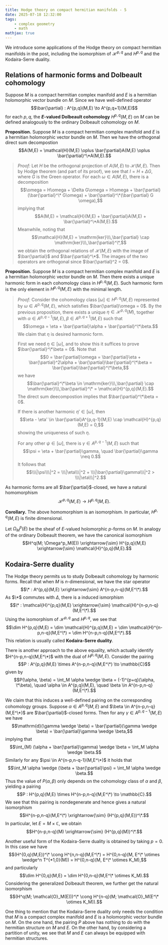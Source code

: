 ```yaml
---
title: Hodge theory on compact hermitian manifolds - 5
date: 2025-07-18 12:32:00
tags:
	- complex geometry
	- math
mathjax: true
---
```


We introduce some applications of the Hodge theory on compact hermitian manifolds in the post, including the isomorphism of $\mathcal{H}^{p,q}$ and $H^{p,q}$ and the Kodaira-Serre duality. 

## Relations of harmonic forms and Dolbeault cohomology

Suppose $M$ is a compact hermitian complex manifold and $E$ is a hermitian holomorphic vector bundle on $M$. Since we have well-defined operator $$\bar{\partial} : A^{p,q}(M,E) \to A^{p,q+1}(M,E)$$ for each $p,q$, the **$E$-valued Dolbeault cohomology** $H^{p,q}(M,E)$ on $M$ can be defined analogously to the ordinary Dolbeault cohomology on $M$. 

**Proposition.** Suppose $M$ is a compact hermitian complex manifold and $E$ is a hermitian holomorphic vector bundle on $M$. Then we have the orthogonal direct sum decompostion $$A(M,E) = \mathcal{H}(M,E) \oplus \bar{\partial}A(M,E) \oplus \bar{\partial}^\*A(M,E).$$

> *Proof:* Let $H$ be the orthogonal projection of $A(M,E)$ to $\mathcal{H}(M,E)$. Then by Hodge theorem (and part of its proof), we see that $I = H + \Delta G$, where $G$ is the Green operator. For each $\omega \in A(M,E)$, there is a decomposition $$\omega = H\omega + \Delta G\omega = H\omega + \bar{\partial}(\bar{\partial}^\* G\omega) + \bar{\partial}^\*(\bar{\partial} G \omega),$$ implying that $$A(M,E) = \mathcal{H}(M,E) + \bar{\partial}A(M,E) + \bar{\partial}^\*A(M,E).$$ Meanwhile, noting that $$\mathcal{H}(M,E) = \mathrm{ker}\\\,\bar{\partial} \cap \mathrm{ker}\\\,\bar{\partial}^\*,$$ we obtain the orthogonal relations of $\mathcal{H}(M,E)$ with the image of $\bar{\partial}$ and $\bar{\partial}^\*$. The images of the two operators are orthogonal since $\bar{\partial}^2 = 0$. 

**Proposition.** Suppose $M$ is a compact hermitian complex manifold and $E$ is a hermitian holomorphic vector bundle on $M$. Then there exists a unique harmonic form in each cohomology class in $H^{p,q}(M,E)$. Such harmonic form is the only element in $H^{p,q}(M,E)$ with the minimal length.

> *Proof:* Consider the cohomology class $[\omega] \in H^{p,q}(M,E)$ represented by $\omega \in A^{p,q}(M,E)$, which satisfies $\bar{\partial}\omega = 0$. By the previous proposition, there exists a unique $\eta \in \mathcal{H}^{p,q}(M)$, together with $\alpha \in A^{p,q-1}(M,E), \beta \in A^{p,q+1}(M,E)$ such that $$\omega = \eta + \bar{\partial}\alpha + \bar{\partial}^\*\beta.$$ We claim that $\eta$ is desired harmonic form. 
>
> First we need $\eta \in [\omega]$, and to show this it suffices to prove $\bar{\partial}^\*\beta = 0$. Note that $$0 = \bar{\partial}\omega = \bar{\partial}\eta + \bar{\partial}^2\alpha + \bar{\partial}\bar{\partial}^\*\beta = \bar{\partial}\bar{\partial}^\*\beta,$$ we have $$\bar{\partial}^\*\beta \in \mathrm{ker}\\\,\bar{\partial} \cap \mathrm{ker}\\\,\bar{\partial}^\* = \mathcal{H}^{p,q}(M,E).$$ The direct sum deecompostion implies that $\bar{\partial}^\*\beta = 0$. 
>
> If there is another harmonic $\eta' \in [\omega]$, then $$\eta - \eta' \in \bar{\partial}A^{p,q-1}(M,E) \cap \mathcal{H}^{p,q}(M,E) = 0,$$ showing the uniqueness of such $\eta$.
>
> For any other $\psi \in [\omega]$, there is $\gamma \in A^{p,q-1}(M,E)$ such that $$\psi = \eta + \bar{\partial}\gamma, \quad \bar{\partial}\gamma \neq 0.$$ It follows that $$\\\|\psi\\\|^2 = \\\|\eta\\\|^2 + \\\|\bar{\partial}\gamma\\\|^2 > \\\|\eta\\\|^2.$$

As harmonic forms are all $\bar{\partial}$-closed, we have a natural homomorphism $$\mathcal{H}^{p,q}(M,E) \to H^{p,q}(M,E).$$

**Corollary.** The above homomorphism is an isomorphism. In particular, $H^{p,q}(M,E)$ is finite dimensional. 

Let $\Omega^p_M(E)$ be the sheaf of $E$-valued holomorphic $p$-forms on $M$. In analogy of the ordinary Dolbeault theorem, we have the canonical isomorphism $$H^q(M; \Omega^p_M(E)) \xrightarrow{\sim} H^{p,q}(M,E) \xrightarrow{\sim} \mathcal{H}^{p,q}(M,E).$$

## Kodaira-Serre duality

The Hodge theory permits us to study Dolbeault cohomology by harmonic forms. Recall that when $M$ is $n$-dimensional, we have the star operator $$\* : A^{p,q}(M,E) \xrightarrow{\sim} A^{n-p,n-q}(M,E^\*).$$ As $\*$ commutes with $\Delta$, there is a induced ismorphism $$\* : \mathcal{H}^{p,q}(M,E) \xrightarrow{\sim} \mathcal{H}^{n-p,n-q}(M,E^\*).$$ Using the isomorphism of $\mathcal{H}^{p,q}$ and $H^{p,q}$, we see that $$\dim H^{p,q}(M,E) = \dim \mathcal{H}^{p,q}(M,E) = \dim \mathcal{H}^{n-p,n-q}(M,E^\*) = \dim H^{n-p,n-q}(M,E^\*).$$ This relation is usually called **Kodaira-Serre duality**. 

There is another approach to the above equality, which actually identify $H^{n-p,n-q}(M,E^\*)$ with the dual of $H^{p,q}(M,E)$. Consider the pairing $$P : A^{p,q}(M,E) \times A^{n-p,n-q}(M,E^\*) \to \mathbb{C}$$ given by $$P(\alpha, \beta) = \int_M \alpha \wedge \beta = (-1)^{p+q}(\alpha, \*\beta), \quad \alpha \in A^{p,q}(M,E), \quad \beta \in A^{n-p,n-q}(M,E^\*).$$ 

We claim that this induces a well-defined pairing on the corresponding cohomology groups. Suppose $\alpha \in A^{p,q}(M,E)$ and $\beta \in A^{n-p,n-q}(M,E^\*)$ are $\bar{\partial}$-closed forms. Then for any $\gamma \in A^{p,q-1}(M,E)$ we have $$\mathrm{d}(\gamma \wedge \beta) = \bar{\partial}(\gamma \wedge \beta) = \bar{\partial}\gamma \wedge \beta,$$ implying that $$\int_{M} (\alpha + \bar{\partial}\gamma) \wedge \beta = \int_M \alpha \wedge \beta.$$ Similarly for any $\psi \in A^{n-p,n-q-1}(M,E^\*)$ it holds that $$\int_M \alpha \wedge (\beta + \bar{\partial}\psi) = \int_M \alpha \wedge \beta.$$ Thus the value of $P(\alpha, \beta)$ only depends on the cohomology class of $\alpha$ and $\beta$, yielding a pairing $$P : H^{p,q}(M,E) \times H^{n-p,n-q}(M,E^\*) \to \mathbb{C}.$$ We see that this pairing is nondegenerate and hence gives a natural isomorphism $$H^{n-p,n-q}(M,E^\*) \xrightarrow{\sim} (H^{p,q}(M,E))^\*.$$ In particular, let $E = M \times \mathbb{C}$, we obtain $$H^{n-p,n-q}(M) \xrightarrow{\sim} (H^{p,q}(M))^\*.$$ 

Another useful form of the Kodaira-Serre duality is obtained by taking $p = 0$. In this case we have $$(H^{0,q}(M,E))^\* \cong H^{n,n-q}(M,E^\*) = H^{0,n-q}(M, E^\* \otimes \wedge^n T^{*1,0}(M)) = H^{0,n-q}(M, E^\* \otimes K_M),$$ and particularly $$\dim H^{0,q}(M,E) = \dim H^{0,n-q}(M,E^\* \otimes K_M).$$ Considering the generalized Dolbeault theorem, we further get the natural isomorphism $$(H^q(M; \mathcal{O}_M(E)))^\* \cong H^{n-q}(M; \mathcal{O}_M(E^\* \otimes K_M)).$$ 

One thing to mention that the Kodaira-Serre duality only needs the condition that $M$ is a compact complex manifold and $E$ is a holomorphic vector bundle on $M$. On the one hand, the pairing $P$ above has nothing to do with the hermitian structure on $M$ and $E$. On the other hand, by considering a partition of unity, we see that $M$ and $E$ can always be equipped with hermitian structures. 
